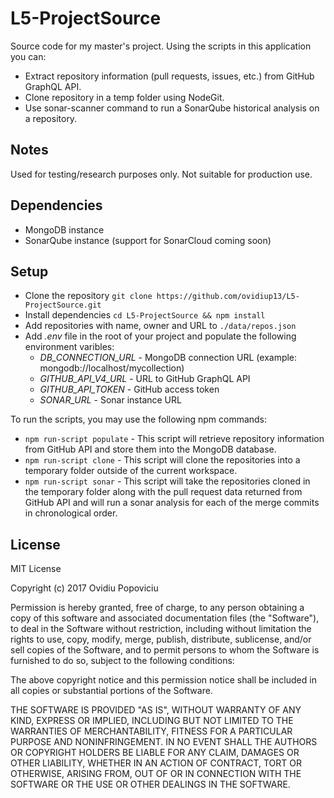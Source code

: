# L5-ProjectSource

Source code for my master's project. Using the scripts in this application you can:

* Extract repository information (pull requests, issues, etc.) from GitHub GraphQL API.
* Clone repository in a temp folder using NodeGit.
* Use sonar-scanner command to run a SonarQube historical analysis on a repository.

## Notes

Used for testing/research purposes only. Not suitable for production use.

## Dependencies

* MongoDB instance
* SonarQube instance (support for SonarCloud coming soon)

## Setup

* Clone the repository ```git clone https://github.com/ovidiup13/L5-ProjectSource.git```
* Install dependencies ```cd L5-ProjectSource && npm install```
* Add repositories with name, owner and URL to ```./data/repos.json```
* Add *.env* file in the root of your project and populate the following environment varibles:
    * *DB_CONNECTION_URL* - MongoDB connection URL (example: mongodb://localhost/mycollection)
    * *GITHUB_API_V4_URL* - URL to GitHub GraphQL API
    * *GITHUB_API_TOKEN* - GitHub access token
    * *SONAR_URL* - Sonar instance URL

To run the scripts, you may use the following npm commands:

* ```npm run-script populate``` - This script will retrieve repository information from GitHub API and store them into the MongoDB database.
* ```npm run-script clone``` - This script will clone the repositories into a temporary folder outside of the current workspace.
* ```npm run-script sonar``` - This script will take the repositories cloned in the temporary folder along with the pull request data returned from GitHub API and will run a sonar analysis for each of the merge commits in chronological order.

## License

MIT License

Copyright (c) 2017 Ovidiu Popoviciu

Permission is hereby granted, free of charge, to any person obtaining a copy
of this software and associated documentation files (the "Software"), to deal
in the Software without restriction, including without limitation the rights
to use, copy, modify, merge, publish, distribute, sublicense, and/or sell
copies of the Software, and to permit persons to whom the Software is
furnished to do so, subject to the following conditions:

The above copyright notice and this permission notice shall be included in all
copies or substantial portions of the Software.

THE SOFTWARE IS PROVIDED "AS IS", WITHOUT WARRANTY OF ANY KIND, EXPRESS OR
IMPLIED, INCLUDING BUT NOT LIMITED TO THE WARRANTIES OF MERCHANTABILITY,
FITNESS FOR A PARTICULAR PURPOSE AND NONINFRINGEMENT. IN NO EVENT SHALL THE
AUTHORS OR COPYRIGHT HOLDERS BE LIABLE FOR ANY CLAIM, DAMAGES OR OTHER
LIABILITY, WHETHER IN AN ACTION OF CONTRACT, TORT OR OTHERWISE, ARISING FROM,
OUT OF OR IN CONNECTION WITH THE SOFTWARE OR THE USE OR OTHER DEALINGS IN THE
SOFTWARE.
